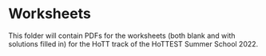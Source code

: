 # Worksheets

This folder will contain PDFs for the worksheets (both blank and with
solutions filled in) for the HoTT track of the HoTTEST Summer School
2022.

